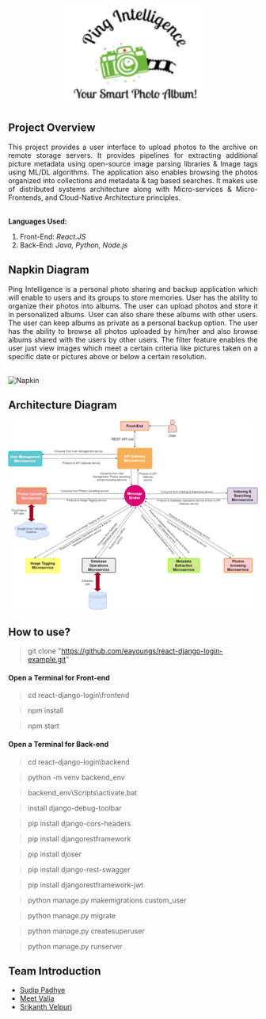 <p align="center">
  <img width="280" height="200"
  src="Design_Documents/Logo/logo.JPG">
</p>

## Project Overview

<div style="text-align: justify"> This project provides a user interface to upload photos to the archive on remote storage servers. It provides pipelines for extracting additional picture metadata using open-source image parsing libraries & Image tags using ML/DL algorithms. The application also enables browsing the photos organized into collections and metadata & tag based searches. It makes use of distributed systems architecture along with Micro-services & Micro-Frontends, and Cloud-Native Architecture principles.</div></br>

<b>Languages Used:</b>
1. Front-End: <i> React.JS </i>
2. Back-End: <i> Java, Python, Node.js </i>


## Napkin Diagram

<div style="text-align: justify"> Ping Intelligence is a personal photo sharing and backup application which will enable to users and its groups to store memories.
User has the ability to organize their photos into albums.
The user can upload photos and store it in personalized albums. User can also share these albums with other users.
The user can keep albums as private as a personal backup option.
The user has the ability to browse all photos uploaded by him/her and also browse albums shared with the users by other users.
The filter feature enables the user just view images which meet a certain criteria like pictures taken on a specific date or pictures above or below a certain resolution.</div></br>

![Napkin](Design_Documents/napkin_diagram.PNG)

## Architecture Diagram
![Architecture](Design_Documents/architecture.png)

## How to use?
> git clone "https://github.com/eayoungs/react-django-login-example.git"

#### Open a Terminal for Front-end

> cd react-django-login\frontend

> npm install

> npm start

#### Open a Terminal for Back-end

> cd react-django-login\backend

> python -m venv backend_env

> backend_env\Scripts\activate.bat

> install django-debug-toolbar

> pip install django-cors-headers

> pip install djangorestframework

> pip install djoser

> pip install django-rest-swagger

> pip install djangorestframework-jwt

> python manage.py makemigrations custom_user

> python manage.py migrate

> python manage.py createsuperuser

> python manage.py runserver


## Team Introduction

- [Sudip Padhye](https://www.linkedin.com/in/sudippadhye/)
- [Meet Valia](https://www.linkedin.com/in/meet-valia)
- [Srikanth Velpuri](https://in.linkedin.com/in/srikanth-velpuri-706314100)
